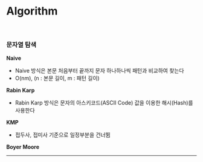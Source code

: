 # Algorithm

<br>

### 문자열 탐색

**Naive**

* Naive 방식은 본문 처음부터 끝까지 문자 하나하나씩 패턴과 비교하여 찾는다
* O(nm), (n : 본문 길이, m : 패턴 길이)

**Rabin Karp**

* Rabin Karp 방식은 문자의 아스키코드(ASCII Code) 값을 이용한 해시(Hash)를 사용한다

**KMP**

* 접두사, 접미사 기준으로 일정부분을 건너뜀

**Boyer Moore**

---
